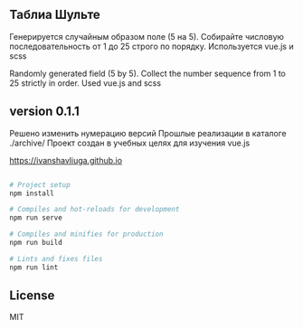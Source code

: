 ## Таблиа Шульте
Генерируется случайным образом поле (5 на 5).
Собирайте числовую последовательность от 1 до 25 строго по порядку.
Используется vue.js и scss

Randomly generated field (5 by 5).
Collect the number sequence from 1 to 25 strictly in order.
Used vue.js and scss

## version 0.1.1

Решено изменить нумерацию версий
Прошлые реализации в каталоге ./archive/
Проект создан в учебных целях для изучения vue.js

https://ivanshavliuga.github.io

``` bash

# Project setup
npm install

# Compiles and hot-reloads for development
npm run serve

# Compiles and minifies for production
npm run build

# Lints and fixes files
npm run lint
```

## License
MIT
